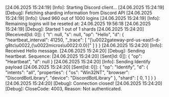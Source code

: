 [24.06.2025 15:24:19] [Info]: Starting Discord client...
[24.06.2025 15:24:19] [Debug]: Fetching sharding information from Discord API
[24.06.2025 15:24:19] [Info]: Used 960 out of 1000 logins
[24.06.2025 15:24:19] [Info]: Remaining logins will be reseted at: 24.06.2025 19:56:18
[24.06.2025 15:24:19] [Debug]: Started 1 out of 1 shards
[24.06.2025 15:24:20] [Received[Id: 0]]: {
  "t": null,
  "s": null,
  "op": "Hello",
  "d": {
    "heartbeat_interval": 41250,
    "_trace": [
      "[\u0022gateway-prd-us-east1-d-g8tc\u0022,{\u0022micros\u0022:0.0}]"
    ]
  }
}
[24.06.2025 15:24:20] [Info]: Received Hello message.
[24.06.2025 15:24:20] [Debug]: Sending heartbeat. Sequence: 
[24.06.2025 15:24:20] [Sent[Id: 0]]: {
  "op": "Heartbeat",
  "d": null
}
[24.06.2025 15:24:20] [Info]: Sending Identify payload
[24.06.2025 15:24:20] [Sent[Id: 0]]: {
  "op": "Identify",
  "d": {
    "intents": "all",
    "properties": {
      "os": "Win32NT",
      "browser": "DiscordBotLibrary",
      "device": "DiscordBotLibrary"
    },
    "shard": [
      0,
      1
    ]
  }
}
[24.06.2025 15:24:20] [Debug]: Connection closed!
[24.06.2025 15:24:20] [Debug]: CloseCode: 4003, Reason: Not authenticated.
